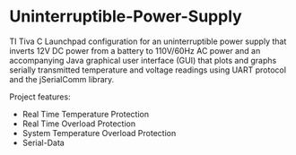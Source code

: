 # Uninterruptible-Power-Supply
TI Tiva C Launchpad configuration for an uninterruptible power supply that inverts 12V DC power from a battery to 110V/60Hz AC power and an accompanying Java graphical user interface (GUI) that plots and graphs serially transmitted temperature and voltage readings using UART protocol and the jSerialComm library.    

Project features:
- Real Time Temperature Protection
- Real Time Overload Protection
- System Temperature Overload Protection
- Serial-Data
